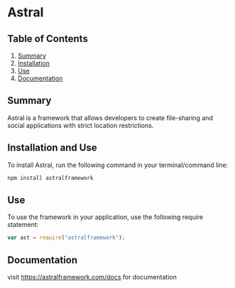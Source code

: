 # Astral 
## Table of Contents
1. [Summary](#summary)  
1. [Installation](#installation)
1. [Use](#use)
1. [Documentation](#documentation)

## Summary
Astral is a framework that allows developers to create file-sharing and social applications with strict location restrictions. 

## Installation and Use
To install Astral, run the following command in your terminal/command line:
```javascript
npm install astralframework
```

## Use
To use the framework in your application, use the following require statement:
```javascript
var ast = require("astralframework");
```

## Documentation
visit https://astralframework.com/docs for documentation

